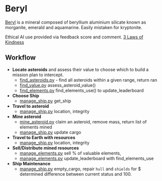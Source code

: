 # Beryl

[Beryl](https://en.wikipedia.org/wiki/Beryl) is a mineral composed of beryllium aluminium silicate known as morganite, emerald and aquamarine. Easily mistaken for kryptonite.

Ethical AI use provided via feedback score and comment. [3 Laws of Kindness](https://www.fullaware.com/posts/aigoldenrule/)


## Workflow

- **Locate asteroids** and assess their value to choose which to build a mission plan to intercept.
  - [find_asteroids.py](find_asteroids.py) - find all asteroids within a given range, return ran
  - [find_value.py](find_falue.py) assess_asteroid_value()
  - [find_elements.py](find_elements.py) find_elements_use() to update_leaderboard
- **Choose Ship**
  - [manage_ship.py](manage_ship.py) get_ship
- **Travel to asteroid** 
  - [manage_ship.py](manage_ship.py) location, integrity
- **Mine asteroid**
  - [mine_asteroid.py](mine_asteroid.py) claim an asteroid, remove mass, return list of elements mined
  - [manage_ship.py](manage_ship.py) update cargo
- **Travel to Earth with resources**
  - [manage_ship.py](manage_ship.py) location, integrity
- **Sell/Distribute mined resources**
  - [manage_elements.py](manage_elements.py) sell % of valuable elements, 
  - [manage_elements.py](manage_elements.py) update_leaderboard with find_elements_use
- **Ship Maintenance**
  - [manage_ship.py](manage_ship.py) empty_cargo, repair `hull` and `shields` for $ determined difference between current status and 100.